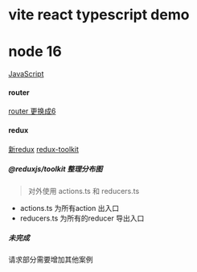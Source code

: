 # vite react typescript demo

# node 16
[JavaScript](https://developer.mozilla.org/zh-CN/docs/Web/JavaScript/Language_Overview)


#### router
[router 更换成6](https://reactrouter.com/en/main/start/overview)


#### redux
[新redux](https://cn.redux.js.org/usage/server-rendering)
[redux-toolkit](https://redux-toolkit.js.org/)


##### @reduxjs/toolkit 整理分布图
>对外使用 actions.ts 和 reducers.ts
- actions.ts 为所有action 出入口
- reducers.ts 为所有的reducer 导出入口


##### 未完成
请求部分需要增加其他案例
